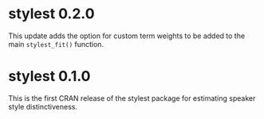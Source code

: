 # stylest 0.2.0

This update adds the option for custom term weights to be added to the main `stylest_fit()` function.

# stylest 0.1.0

This is the first CRAN release of the stylest package for estimating speaker style distinctiveness.
